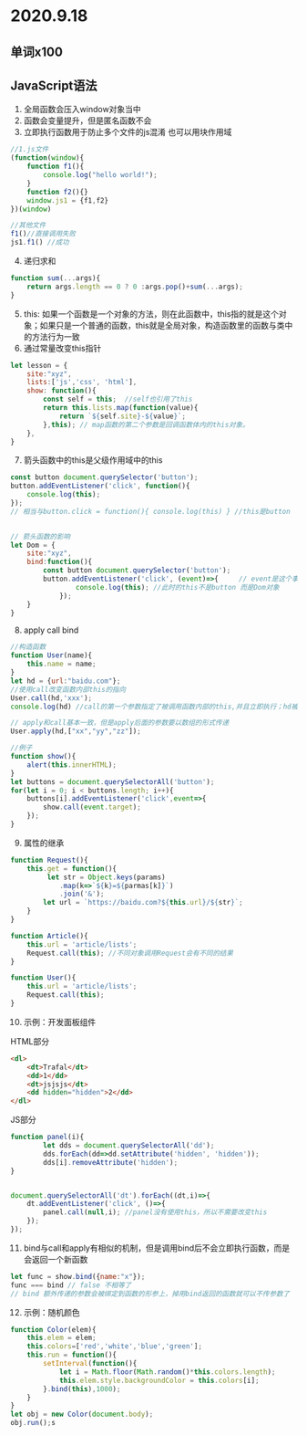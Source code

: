 # 2020.9.18

## 单词x100

## JavaScript语法

1. 全局函数会压入window对象当中 
2. 函数会变量提升，但是匿名函数不会
3. 立即执行函数用于防止多个文件的js混淆  也可以用块作用域

```js
//1.js文件
(function(window){
    function f1(){
        console.log("hello world!");
    }
    function f2(){}
    window.js1 = {f1,f2}
})(window)

//其他文件
f1()//直接调用失败
js1.f1() //成功
```

4. 递归求和

```js
function sum(...args){
    return args.length == 0 ? 0 :args.pop()+sum(...args);
}
```

5. this: 如果一个函数是一个对象的方法，则在此函数中，this指的就是这个对象；如果只是一个普通的函数，this就是全局对象，构造函数里的函数与类中的方法行为一致
6. 通过常量改变this指针

```js
let lesson = {
    site:"xyz",
    lists:['js','css', 'html'],
    show: function(){
        const self = this;	//self也引用了this
        return this.lists.map(function(value){
            return `${self.site}-${value}`;
        },this); // map函数的第二个参数是回调函数体内的this对象。
    },
}
```

7. 箭头函数中的this是父级作用域中的this

```js
const button document.querySelector('button');
button.addEventListener('click', function(){
    console.log(this);
});
// 相当与button.click = function(){ console.log(this) } //this是button

 
// 箭头函数的影响
let Dom = {
    site:"xyz",
    bind:function(){
    	const button document.querySelector('button');
		button.addEventListener('click', (event)=>{		// event是这个事件，event.target就是button对象
    			console.log(this); //此时的this不是button 而是Dom对象 
			});
	}
}
```

8. apply call bind 

```js
//构造函数
function User(name){
    this.name = name;
}
let hd = {url:"baidu.com"};
//使用call改变函数内部this的指向
User.call(hd,'xxx');
console.log(hd) //call的第一个参数指定了被调用函数内部的this,并且立即执行；hd被改变 {url:"baidu.com"，name:"xxx"};

// apply和call基本一致，但是apply后面的参数要以数组的形式传递
User.apply(hd,["xx","yy","zz"]);

//例子
function show(){
    alert(this.innerHTML);
}
let buttons = document.querySelectorAll('button');
for(let i = 0; i < buttons.length; i++){
    buttons[i].addEventListener('click',event=>{
        show.call(event.target);
    });
}
```

9. 属性的继承

```js
function Request(){
    this.get = function(){
         let str = Object.keys(params)
        	.map(k=>`${k}=${parmas[k]}`)
        	.join('&');
        let url = `https://baidu.com?${this.url}/${str}`;
    }
}

function Article(){
    this.url = 'article/lists';
	Request.call(this);	//不同对象调用Request会有不同的结果
}

function User(){
    this.url = 'article/lists';
    Request.call(this);
}
```

10. 示例：开发面板组件

HTML部分

```html
<dl>
    <dt>Trafal</dt>
    <dd>1</dd>
    <dt>jsjsjs</dt>
    <dd hidden="hidden">2</dd>
</dl>
```

JS部分

```js
function panel(i){
        let dds = document.querySelectorAll('dd');
        dds.forEach(dd=>dd.setAttribute('hidden', 'hidden'));
        dds[i].removeAttribute('hidden');
}


document.querySelectorAll('dt').forEach((dt,i)=>{
    dt.addEventListener('click', ()=>{
		panel.call(null,i); //panel没有使用this，所以不需要改变this
    });
});
```

11. bind与call和apply有相似的机制，但是调用bind后不会立即执行函数，而是会返回一个新函数

```js
let func = show.bind({name:"x"});
func === bind // false 不相等了
// bind 额外传递的参数会被绑定到函数的形参上，掉用bind返回的函数就可以不传参数了
```

12. 示例：随机颜色

```js
function Color(elem){
    this.elem = elem;
    this.colors=['red','white','blue','green'];
    this.run = function(){
        setInterval(function(){
            let i = Math.floor(Math.random()*this.colors.length);
            this.elem.style.backgroundColor = this.colors[i];
        }.bind(this),1000);
    }
}
let obj = new Color(document.body);
obj.run();s
```

